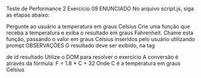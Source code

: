 Teste de Performance 2
Exercício 09
ENUNCIADO
No arquivo script.js, siga as etapas abaixo:

Pergunte ao usuário a temperatura em graus Celsius
Crie uma função que receba a temperatura e exiba o resultado em graus Fahrenheit.
Chame esta função, passando o valor em graus Celsius inseridos pelo usuário utilizando prompt
OBSERVAÇÕES
O resultado deve ser exibido, na tag <p> de id resultado
Utilize o DOM para resolver o exercício
A conversão é através da fórmula:
F = 1.8 \* C + 32
Onde C é a temperatura em graus Celsius
